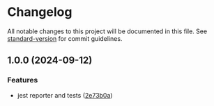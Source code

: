 # Changelog

All notable changes to this project will be documented in this file. See [standard-version](https://github.com/conventional-changelog/standard-version) for commit guidelines.

## 1.0.0 (2024-09-12)


### Features

* jest reporter and tests ([2e73b0a](https://github.com/Jmsa/bleed-guard/commit/2e73b0ac972013835245cbb1a082d904a962a6b1))
